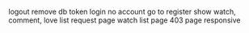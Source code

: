 logout remove db token
login no account go to register
show watch, comment, love list
request page
watch list page
403 page
responsive
